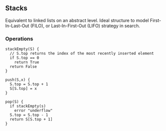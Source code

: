 ## Stacks

Equivalent to linked lists on an abstract level. Ideal structure to model First-In-Last-Out (FILO), or Last-In-First-Out (LIFO) strategy in search.

### Operations

```
stackEmpty(S) {
  // S.top returns the index of the most recently inserted element
  if S.top == 0
    return True
  return False
}

push(S,x) {
  S.top = S.top + 1
  S[S.top] = x
}

pop(S) {
  if stackEmpty(s)
    error "underflow"
  S.top = S.top - 1
  return S[S.top + 1]
}
```
